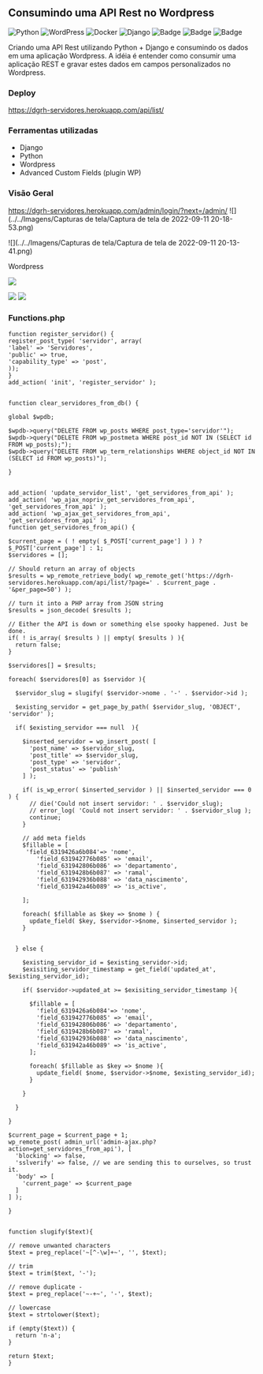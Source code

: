 ## Consumindo uma API Rest no Wordpress
![Python](https://img.shields.io/badge/python-3670A0?style=for-the-badge&logo=python&logoColor=ffdd54)
![WordPress](https://img.shields.io/badge/WordPress-%23117AC9.svg?style=for-the-badge&logo=WordPress&logoColor=white)
![Docker](https://img.shields.io/badge/docker-%230db7ed.svg?style=for-the-badge&logo=docker&logoColor=white)
![Django](https://img.shields.io/badge/django-%23092E20.svg?style=for-the-badge&logo=django&logoColor=white)
![Badge](https://img.shields.io/badge/JavaScript-F7DF1E?style=for-the-badge&logo=javascript&logoColor=black)
![Badge](https://img.shields.io/badge/CSS-239120?&style=for-the-badge&logo=css3&logoColor=white)
![Badge](https://img.shields.io/badge/HTML5-E34F26?style=for-the-badge&logo=html5&logoColor=white)


Criando uma API Rest utilizando Python + Django e consumindo os dados
em uma aplicação Wordpress.
A idéia é entender como consumir uma aplicação REST e gravar estes dados em campos personalizados no Wordpress.


### Deploy

https://dgrh-servidores.herokuapp.com/api/list/


### Ferramentas utilizadas

- Django
- Python
- Wordpress
- Advanced Custom Fields (plugin WP)


### Visão Geral


https://dgrh-servidores.herokuapp.com/admin/login/?next=/admin/
![](../../Imagens/Capturas de tela/Captura de tela de 2022-09-11 20-18-53.png)

![](../../Imagens/Capturas de tela/Captura de tela de 2022-09-11 20-13-41.png)


Wordpress

![](../../Downloads/servidores2.png)

![](../../Downloads/servidores.png)
![](../../Downloads/servidores3.png)


### Functions.php

    function register_servidor() {
    register_post_type( 'servidor', array(
    'label' => 'Servidores',
    'public' => true,
    'capability_type' => 'post',
    ));
    }
    add_action( 'init', 'register_servidor' );


    function clear_servidores_from_db() {

    global $wpdb;
 
    $wpdb->query("DELETE FROM wp_posts WHERE post_type='servidor'");
    $wpdb->query("DELETE FROM wp_postmeta WHERE post_id NOT IN (SELECT id FROM wp_posts);");
    $wpdb->query("DELETE FROM wp_term_relationships WHERE object_id NOT IN (SELECT id FROM wp_posts)");

    }


    add_action( 'update_servidor_list', 'get_servidores_from_api' );
    add_action( 'wp_ajax_nopriv_get_servidores_from_api', 'get_servidores_from_api' );
    add_action( 'wp_ajax_get_servidores_from_api', 'get_servidores_from_api' );
    function get_servidores_from_api() {

    $current_page = ( ! empty( $_POST['current_page'] ) ) ? $_POST['current_page'] : 1;
    $servidores = [];
 
    // Should return an array of objects
    $results = wp_remote_retrieve_body( wp_remote_get('https://dgrh-servidores.herokuapp.com/api/list/?page=' . $current_page . '&per_page=50') );
 
    // turn it into a PHP array from JSON string
    $results = json_decode( $results );  
   
    // Either the API is down or something else spooky happened. Just be done.
    if( ! is_array( $results ) || empty( $results ) ){
      return false;
    }
 
    $servidores[] = $results;
 
    foreach( $servidores[0] as $servidor ){
     
      $servidor_slug = slugify( $servidor->nome . '-' . $servidor->id );    
 
      $existing_servidor = get_page_by_path( $servidor_slug, 'OBJECT', 'servidor' );
 
      if( $existing_servidor === null  ){
       
        $inserted_servidor = wp_insert_post( [
          'post_name' => $servidor_slug,
          'post_title' => $servidor_slug,
          'post_type' => 'servidor',
          'post_status' => 'publish'
        ] );
 
        if( is_wp_error( $inserted_servidor ) || $inserted_servidor === 0 ) {
          // die('Could not insert servidor: ' . $servidor_slug);
          // error_log( 'Could not insert servidor: ' . $servidor_slug );
          continue;
        }
 
        // add meta fields
        $fillable = [
         'field_6319426a6b084'=> 'nome',
            'field_631942776b085' => 'email',
            'field_631942806b086' => 'departamento',
            'field_6319428b6b087' => 'ramal',
            'field_631942936b088' => 'data_nascimento',
            'field_631942a46b089' => 'is_active',
           
        ];
 
        foreach( $fillable as $key => $nome ) {
          update_field( $key, $servidor->$nome, $inserted_servidor );
        }
 
       
      } else {
       
        $existing_servidor_id = $existing_servidor->id;
        $exisiting_servidor_timestamp = get_field('updated_at', $existing_servidor_id);
 
        if( $servidor->updated_at >= $exisiting_servidor_timestamp ){
 
          $fillable = [
            'field_6319426a6b084'=> 'nome',
            'field_631942776b085' => 'email',
            'field_631942806b086' => 'departamento',
            'field_6319428b6b087' => 'ramal',
            'field_631942936b088' => 'data_nascimento',
            'field_631942a46b089' => 'is_active',
          ];
 
          foreach( $fillable as $key => $nome ){
            update_field( $nome, $servidor->$nome, $existing_servidor_id);
          }
 
        }
 
      }
 
    }
   
    $current_page = $current_page + 1;
    wp_remote_post( admin_url('admin-ajax.php?action=get_servidores_from_api'), [
      'blocking' => false,
      'sslverify' => false, // we are sending this to ourselves, so trust it.
      'body' => [
        'current_page' => $current_page
      ]
    ] );

    }


    function slugify($text){

    // remove unwanted characters
    $text = preg_replace('~[^-\w]+~', '', $text);
 
    // trim
    $text = trim($text, '-');
 
    // remove duplicate -
    $text = preg_replace('~-+~', '-', $text);
 
    // lowercase
    $text = strtolower($text);
 
    if (empty($text)) {
      return 'n-a';
    }
 
    return $text;
    }
 
